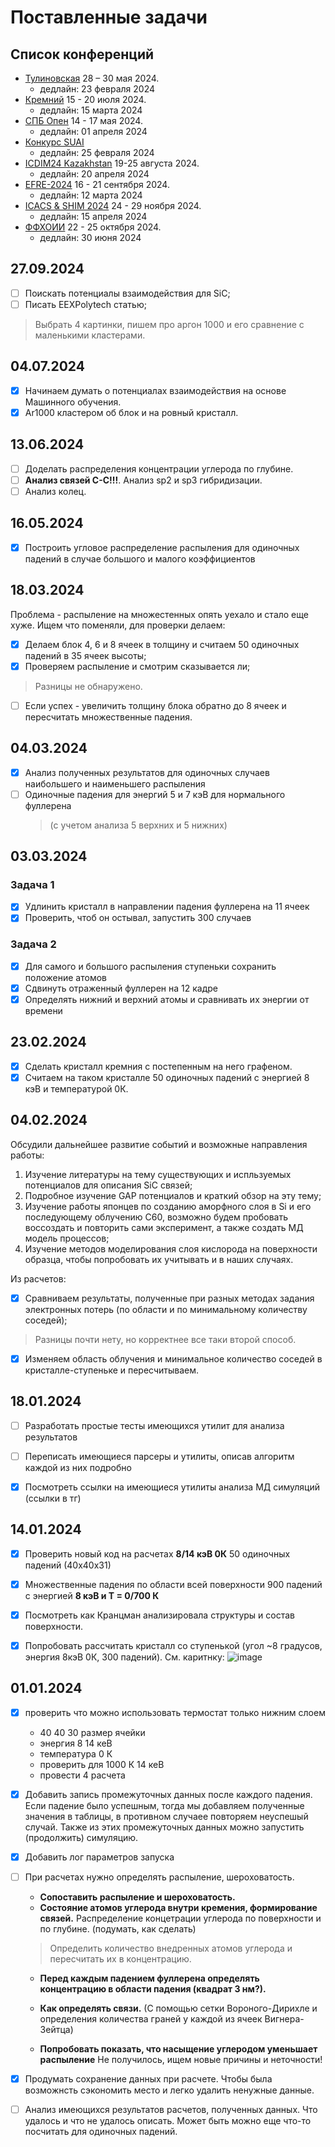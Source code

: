 # Поставленные задачи

## Список конференций

- [Тулиновская](http://tulinov.sinp.msu.ru) 28 – 30 мая 2024.
  - дедлайн: 23 февраля 2024
- [Кремний](http://silicon2024.igc.irk.ru/ru) 15 - 20 июля 2024.
  - дедлайн: 15 марта 2024
- [СПБ Опен](https://spb.hse.ru/spbopen) 14 - 17 мая 2024. 
  - дедлайн: 01 апреля 2024
- [Конкурс SUAI](https://isastuds.guap.ru/Espc.aspx)
  - дедлайн: 25 февраля 2024
- [ICDIM24 Kazakhstan](https://icdim2024.kz/) 19-25 августа 2024.
  - дедлайн: 20 апреля 2024
- [EFRE-2024](https://efre.ru/) 16 - 21 сентября 2024.
  - дедлайн: 12 марта 2024
- [ICACS & SHIM 2024](https://www.icacs-shim2024.com/) 24 - 29 ноября 2024.
  - дедлайн: 15 апреля 2024
- [ФФХОИИ](https://implantation.unn.ru/) 22 - 25 октября 2024.
  - дедлайн: 30 июня 2024

## 27.09.2024

- [ ] Поискать потенциалы взаимодействия для SiC;
- [ ] Писать EEXPolytech статью;
> Выбрать 4 картинки, пишем про аргон 1000 и его сравнение с маленькими кластерами.

## 04.07.2024

- [x] Начинаем думать о потенциалах взаимодействия на основе Машинного обучения.
- [x] Ar1000 кластером об блок и на ровный кристалл.

## 13.06.2024

- [ ] Доделать распределения концентрации углерода по глубине.
- [ ] **Анализ связей С-С!!!**. Анализ sp2 и sp3 гибридизации.
- [ ] Анализ колец.

## 16.05.2024

- [x] Построить угловое распределение распыления для одиночных падений в случае большого и малого коэффициентов

## 18.03.2024

Проблема - распыление на множестенных опять уехало и стало еще хуже. Ищем что поменяли, для проверки делаем:
- [x] Делаем блок 4, 6 и 8 ячеек в толщину и считаем 50 одиночных падений в 35 ячеек высоты;
- [x] Проверяем распыление и смотрим сказывается ли;
> Разницы не обнаружено.
- [ ] Если успех - увеличить толщину блока обратно до 8 ячеек и пересчитать множественные падения. 

## 04.03.2024

- [x] Анализ полученных результатов для одиночных случаев наибольшего и наименьшего распыления
- [ ] Одиночные падения для энергий 5 и 7 кэВ для нормального фуллерена
	>(с учетом анализа 5 верхних и 5 нижних)

## 03.03.2024

### Задача 1

- [x] Удлинить кристалл в направлении падения фуллерена на 11 ячеек
- [x] Проверить, чтоб он остывал, запустить 300 случаев

### Задача 2

- [x] Для самого и большого распыления ступеньки сохранить положение атомов
- [x] Сдвинуть отраженный фуллерен на 12 кадре
- [x] Определять нижний и верхний атомы и сравнивать их энергии от времени

## 23.02.2024

- [x] Сделать кристалл кремния с постепенным на него графеном.
- [x] Считаем на таком кристалле 50 одиночных падений с энергией 8 кэВ и температурой 0К.

## 04.02.2024

Обсудили дальнейшее развитие событий и возможные направления работы:
1. Изучение литературы на тему существующих и испльзуемых потенциалов для описания SiC связей;
2. Подробное изучение GAP потенциалов и краткий обзор на эту тему;
3. Изучение работы японцев по созданию аморфного слоя в Si и его последующему облучению С60, возможно будем пробовать
воссоздать и повторить сами эксперимент, а также создать МД модель процессов;
4. Изучение методов моделирования слоя кислорода на поверхности образца, чтобы попробовать их учитывать и в наших случаях.

Из расчетов:
- [x] Сравниваем результаты, полученные при разных методах задания электронных потерь (по области и по минимальному количеству соседей); 
> Разницы почти нету, но корректнее все таки второй способ.

- [x] Изменяем область облучения и минимальное количество соседей в кристалле-ступеньке и пересчитываем.

## 18.01.2024

- [ ] Разработать простые тесты имеющихся утилит для анализа результатов
- [ ] Переписать имеющиеся парсеры и утилиты, описав алгоритм каждой из них подробно
- [x] Посмотреть ссылки на имеющиеся утилиты анализа МД симуляций (ссылки в тг)


## 14.01.2024

- [x] Проверить новый код на расчетах **8/14 кэВ 0К** 50 одиночных падений (40х40х31)
- [x] Множественные падения по области всей поверхности 900 падений с энергией **8 кэВ и Т = 0/700 К**
- [x] Посмотреть как Кранцман анализировала структуры и состав поверхности.
- [x] Попробовать рассчитать кристалл со ступенькой (угол ~8 градусов, энергия 8кэВ 0К, 300 падений). См. каритнку:
![image](https://github.com/denisstrizhkin/C60-Si-fall-sim/assets/57823199/43a6d005-6aa2-4ca3-b385-4b739825304f)



## 01.01.2024

- [x] проверить что можно использовать
	термостат только нижним слоем

	- 40 40 30 размер ячейки
	- энергия  8 14  кеВ
	- температура 0 К
	- проверить для 1000 К 14 кеВ
	- провести 4 расчета

- [x] Добавить запись промежуточных данных после
	каждого падения. Если падение было успешным,
	тогда мы добавляем полученные значения в таблицы,
	в противном случаее повторяем неуспешый случай.
	Также из этих промежуточных данных можно запустить
	(продолжить) симуляцию.

- [X] Добавить лог параметров запуска

- [ ] При расчетах нужно определять распыление, шероховатость.

	- **Сопоставить распыление и шероховатость.**
	- **Состояние атомов углерода внутри кремения, формирование связей.**
    Распределение концетрации углерода по поверхности и по глубине.
		(подумать, как сделать)

	> Определить количество внедренных атомов углерода и пересчитать их в концентрацию.


	- **Перед каждым падением фуллерена определять концентрацию
				в области падения (квадрат 3 нм?).**
   
	- **Как определять связи.**
   (С помощью сетки Вороного-Дирихле и определения количества граней у каждой из ячеек Вигнера-Зейтца)
   
	- **Попробовать показать, что насыщение углеродом уменьшает
		распыление**
	    Не получилось, ищем новые причины и неточности!

- [x] Продумать сохранение данных при расчете. Чтобы была возможнсть
	сэкономить место и легко удалить ненужные данные.

- [ ] Анализ имеющихся результатов расчетов, полученных данных.
	Что удалось и что не удалось описать. Может быть можно еще
	что-то посчитать для одиночных падений.
